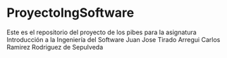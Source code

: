 # ProyectoIngSoftware
Este es el repositorio del proyecto de los pibes para la asignatura Introducción a la Ingeniería del Software
Juan Jose Tirado Arregui
Carlos Ramirez Rodriguez de Sepulveda